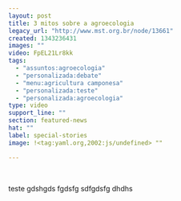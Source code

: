 ```yaml
---
layout: post
title: 3 mitos sobre a agroecologia
legacy_url: "http://www.mst.org.br/node/13661"
created: 1343236431
images: ""
video: FpEL21Lr8kk
tags:
  - "assuntos:agroecologia"
  - "personalizada:debate"
  - "menu:agricultura camponesa"
  - "personalizada:teste"
  - "personalizada:agroecologia"
type: video
support_line: ""
section: featured-news
hat: ""
label: special-stories
image: !<tag:yaml.org,2002:js/undefined> ""

---
```

<p>&nbsp;</p>

<p>teste gdshgds fgdsfg sdfgdsfg dhdhs&nbsp;</p>
